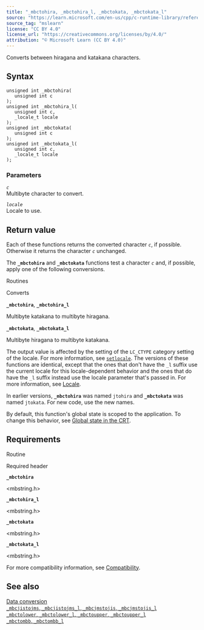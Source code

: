 ```yaml
---
title: "_mbctohira, _mbctohira_l, _mbctokata, _mbctokata_l"
source: "https://learn.microsoft.com/en-us/cpp/c-runtime-library/reference/mbctohira-mbctohira-l-mbctokata-mbctokata-l?view=msvc-170"
source_tag: "mslearn"
license: "CC BY 4.0"
license_url: "https://creativecommons.org/licenses/by/4.0/"
attribution: "© Microsoft Learn (CC BY 4.0)"
---
```

Converts between hiragana and katakana characters.

## Syntax

```
unsigned int _mbctohira(
   unsigned int c
);
unsigned int _mbctohira_l(
   unsigned int c,
   _locale_t locale
);
unsigned int _mbctokata(
   unsigned int c
);
unsigned int _mbctokata_l(
   unsigned int c,
   _locale_t locale
);
```

### Parameters

_`c`_  
Multibyte character to convert.

_`locale`_  
Locale to use.

## Return value

Each of these functions returns the converted character _`c`_, if possible. Otherwise it returns the character _`c`_ unchanged.

The **`_mbctohira`** and **`_mbctokata`** functions test a character _`c`_ and, if possible, apply one of the following conversions.

Routines

Converts

**`_mbctohira`**, **`_mbctohira_l`**

Multibyte katakana to multibyte hiragana.

**`_mbctokata`**, **`_mbctokata_l`**

Multibyte hiragana to multibyte katakana.

The output value is affected by the setting of the `LC_CTYPE` category setting of the locale. For more information, see [`setlocale`](https://learn.microsoft.com/en-us/cpp/c-runtime-library/reference/setlocale-wsetlocale?view=msvc-170). The versions of these functions are identical, except that the ones that don't have the `_l` suffix use the current locale for this locale-dependent behavior and the ones that do have the `_l` suffix instead use the locale parameter that's passed in. For more information, see [Locale](https://learn.microsoft.com/en-us/cpp/c-runtime-library/locale?view=msvc-170).

In earlier versions, **`_mbctohira`** was named `jtohira` and **`_mbctokata`** was named `jtokata`. For new code, use the new names.

By default, this function's global state is scoped to the application. To change this behavior, see [Global state in the CRT](https://learn.microsoft.com/en-us/cpp/c-runtime-library/global-state?view=msvc-170).

## Requirements

Routine

Required header

**`_mbctohira`**

<mbstring.h>

**`_mbctohira_l`**

<mbstring.h>

**`_mbctokata`**

<mbstring.h>

**`_mbctokata_l`**

<mbstring.h>

For more compatibility information, see [Compatibility](https://learn.microsoft.com/en-us/cpp/c-runtime-library/compatibility?view=msvc-170).

## See also

[Data conversion](https://learn.microsoft.com/en-us/cpp/c-runtime-library/data-conversion?view=msvc-170)  
[`_mbcjistojms`, `_mbcjistojms_l`, `_mbcjmstojis`, `_mbcjmstojis_l`](https://learn.microsoft.com/en-us/cpp/c-runtime-library/reference/mbcjistojms-mbcjistojms-l-mbcjmstojis-mbcjmstojis-l?view=msvc-170)  
[`_mbctolower`, `_mbctolower_l`, `_mbctoupper`, `_mbctoupper_l`](https://learn.microsoft.com/en-us/cpp/c-runtime-library/reference/mbctolower-mbctolower-l-mbctoupper-mbctoupper-l?view=msvc-170)  
[`_mbctombb`, `_mbctombb_l`](https://learn.microsoft.com/en-us/cpp/c-runtime-library/reference/mbctombb-mbctombb-l?view=msvc-170)